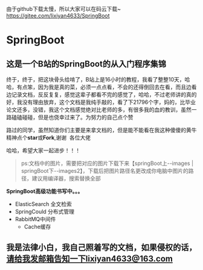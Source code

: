 由于github下载太慢，所以大家可以在码云下载~  https://gitee.com/lixiyan4633/SpringBoot
# SpringBoot
## 这是一个B站的SpringBoot的从入门程序集锦

终于，终于，把这块骨头给啃了，B站上是16小时的教程，我看了整整10天，哈哈，有点笨，因为我是真的菜，必须一点点看，不会的还得倒回去在看，而且边看边记录文档，反反复复，感觉这辈子都看不完的感觉了，哈哈，不过老师讲的真的好，我没有理由放弃，这个文档是我纯手敲的，看了下21796个字，妈的，比毕业论文还多，没错，我这个文档感觉绝对比老师的多，有很多我的血的教训，虽然一路磕磕碰碰，但是也侥幸过来了。为努力的自己点个赞
     
路过的同学，虽然知道你们主要是来拿文档的，但是能不能看在我这种傻傻的黄牛精神点个**star**或**Fork**,谢谢  各位大佬 
     
哈哈，希望大家一起进步！！！
     
> ps:文档中的图片，需要把对应的图片下载下来【springBoot上--images | springBoot下--images2】，下载后把图片路径名更改成你电脑中图片的路径，建议用编译器，搜索替换全部 
     
**SpringBoot高级功能书写中。。。**
     

     
- ElasticSearch 全文检索
- SpringCould 分布式管理
- RabbitMQ中间件
     - Cache缓存

## 我是法律小白，我自己照着写的文档，如果侵权的话，请给我发邮箱告知一下lixiyan4633@163.com 
